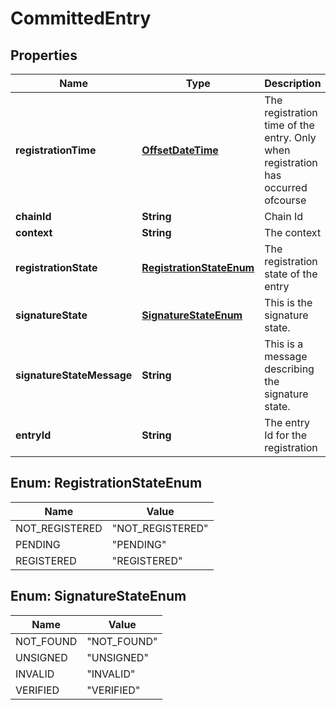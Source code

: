 
# CommittedEntry

## Properties
Name | Type | Description | Notes
------------ | ------------- | ------------- | -------------
**registrationTime** | [**OffsetDateTime**](OffsetDateTime.md) | The registration time of the entry. Only when registration has occurred ofcourse |  [optional]
**chainId** | **String** | Chain Id |  [optional]
**context** | **String** | The context |  [optional]
**registrationState** | [**RegistrationStateEnum**](#RegistrationStateEnum) | The registration state of the entry | 
**signatureState** | [**SignatureStateEnum**](#SignatureStateEnum) | This is the signature state. |  [optional]
**signatureStateMessage** | **String** | This is a message describing the signature state. |  [optional]
**entryId** | **String** | The entry Id for the registration | 


<a name="RegistrationStateEnum"></a>
## Enum: RegistrationStateEnum
Name | Value
---- | -----
NOT_REGISTERED | &quot;NOT_REGISTERED&quot;
PENDING | &quot;PENDING&quot;
REGISTERED | &quot;REGISTERED&quot;


<a name="SignatureStateEnum"></a>
## Enum: SignatureStateEnum
Name | Value
---- | -----
NOT_FOUND | &quot;NOT_FOUND&quot;
UNSIGNED | &quot;UNSIGNED&quot;
INVALID | &quot;INVALID&quot;
VERIFIED | &quot;VERIFIED&quot;



